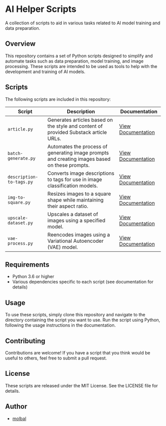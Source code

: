 # AI Helper Scripts

A collection of scripts to aid in various tasks related to AI model training and data preparation.

## Overview

This repository contains a set of Python scripts designed to simplify and automate tasks such as data preparation, model training, and image processing. These scripts are intended to be used as tools to help with the development and training of AI models.

## Scripts

The following scripts are included in this repository:

| Script                   | Description                                                                                   | Documentation                                     |
|--------------------------|-----------------------------------------------------------------------------------------------|---------------------------------------------------|
| `article.py`             | Generates articles based on the style and content of provided Substack article URLs.          | [View Documentation](docs/article.md)             |
| `batch-generate.py`      | Automates the process of generating image prompts and creating images based on these prompts. | [View Documentation](docs/batch-generate.md)      |
| `description-to-tags.py` | Converts image descriptions to tags for use in image classification models.                   | [View Documentation](docs/description-to-tags.md) |
| `img-to-square.py`       | Resizes images to a square shape while maintaining their aspect ratio.                        | [View Documentation](docs/img-to-square.md)       |
| `upscale-dataset.py`     | Upscales a dataset of images using a specified model.                                         | [View Documentation](docs/upscale-dataset.md)     |
| `vae-process.py`         | Reencodes images using a Variational Autoencoder (VAE) model.                                 | [View Documentation](docs/vae-process.md)         |

## Requirements

* Python 3.6 or higher
* Various dependencies specific to each script (see documentation for details)

## Usage

To use these scripts, simply clone this repository and navigate to the directory containing the script you want to use. Run the script using Python, following the usage instructions in the documentation.

## Contributing

Contributions are welcome! If you have a script that you think would be useful to others, feel free to submit a pull request.

## License

These scripts are released under the MIT License. See the LICENSE file for details.

## Author

* [molbal](https://github.com/molbal)